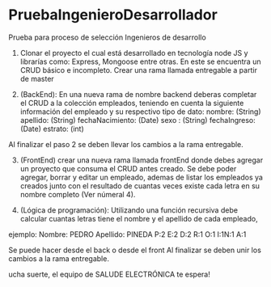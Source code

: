 # PruebaIngenieroDesarrollador
Prueba para proceso de selección Ingenieros de desarrollo

1. Clonar el proyecto el cual está desarrollado en tecnología node JS y librarías como: Express, Mongoose entre otras.
En este se encuentra un CRUD básico e incompleto. Crear una rama llamada entregable a partir de master 

2. (BackEnd): En una nueva rama de nombre backend deberas completar el CRUD a la colección empleados,
teniendo en cuenta la siguiente información del empleado y su respectivo tipo de dato: 
nombre: (String) 
apellido: (String) 
fechaNacimiento: (Date) 
sexo : (String) 
fechaIngreso: (Date) 
estrato: (int) 

Al finalizar el paso 2 se deben llevar los cambios a la rama entregable. 

3. (FrontEnd) crear una nueva rama llamada frontEnd donde debes agregar un proyecto que consuma el CRUD antes creado. 
Se debe poder agregar, borrar y editar un empleado, ademas de listar los empleados ya creados junto con el resultado 
de cuantas veces existe cada letra en su nombre completo (Ver númeral 4).

4. (Lógica de programación): Utilizando una función recursiva debe calcular cuantas letras tiene el nombre y el apellido de 
cada empleado, 

ejemplo: Nombre: PEDRO Apellido: PINEDA P:2 E:2 D:2 R:1 O:1 I:1N:1 A:1 

Se puede hacer desde el back o desde el front Al finalizar se deben unir los cambios a la rama entregable.

ucha suerte, el equipo de SALUDE ELECTRÓNICA te espera!

